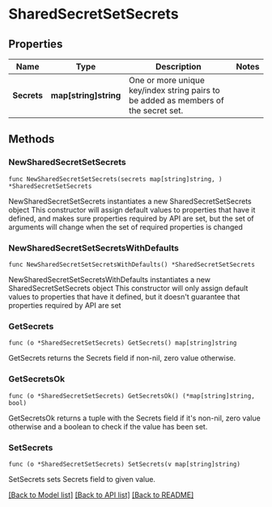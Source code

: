 # SharedSecretSetSecrets

## Properties

Name | Type | Description | Notes
------------ | ------------- | ------------- | -------------
**Secrets** | **map[string]string** | One or more unique key/index string pairs to be added as members of the secret set. | 

## Methods

### NewSharedSecretSetSecrets

`func NewSharedSecretSetSecrets(secrets map[string]string, ) *SharedSecretSetSecrets`

NewSharedSecretSetSecrets instantiates a new SharedSecretSetSecrets object
This constructor will assign default values to properties that have it defined,
and makes sure properties required by API are set, but the set of arguments
will change when the set of required properties is changed

### NewSharedSecretSetSecretsWithDefaults

`func NewSharedSecretSetSecretsWithDefaults() *SharedSecretSetSecrets`

NewSharedSecretSetSecretsWithDefaults instantiates a new SharedSecretSetSecrets object
This constructor will only assign default values to properties that have it defined,
but it doesn't guarantee that properties required by API are set

### GetSecrets

`func (o *SharedSecretSetSecrets) GetSecrets() map[string]string`

GetSecrets returns the Secrets field if non-nil, zero value otherwise.

### GetSecretsOk

`func (o *SharedSecretSetSecrets) GetSecretsOk() (*map[string]string, bool)`

GetSecretsOk returns a tuple with the Secrets field if it's non-nil, zero value otherwise
and a boolean to check if the value has been set.

### SetSecrets

`func (o *SharedSecretSetSecrets) SetSecrets(v map[string]string)`

SetSecrets sets Secrets field to given value.



[[Back to Model list]](../README.md#documentation-for-models) [[Back to API list]](../README.md#documentation-for-api-endpoints) [[Back to README]](../README.md)


